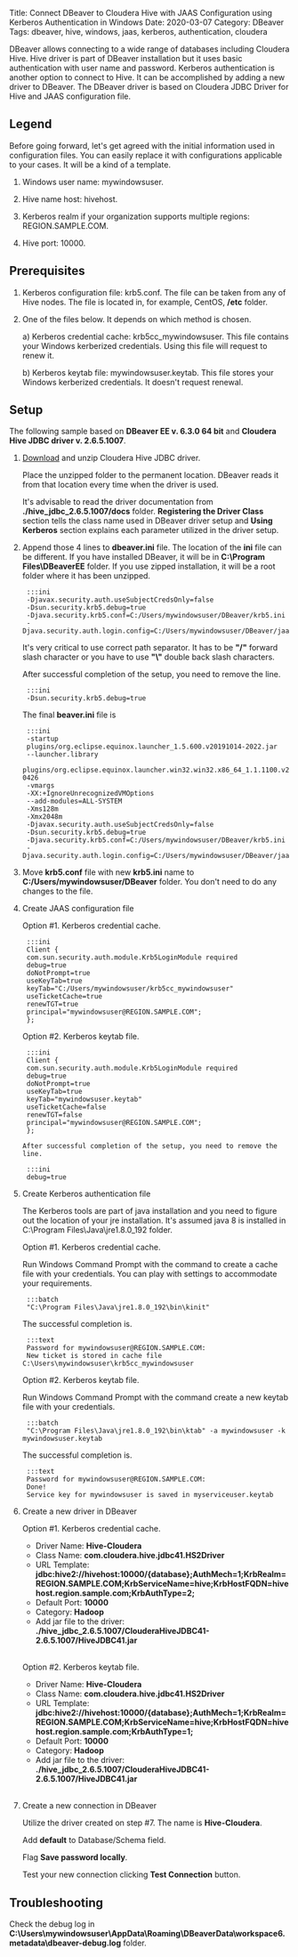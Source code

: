 Title: Connect DBeaver to Cloudera Hive with JAAS Configuration using Kerberos Authentication in Windows
Date: 2020-03-07
Category: DBeaver
Tags: dbeaver, hive, windows, jaas, kerberos, authentication, cloudera

DBeaver allows connecting to a wide range of databases including Cloudera Hive. Hive driver is part of DBeaver installation but it uses basic authentication with user name and password. Kerberos authentication is another option to connect to Hive. It can be accomplished by adding a new driver to DBeaver. The DBeaver driver is based on Cloudera JDBC Driver for Hive and JAAS configuration file.

## Legend

Before going forward, let's get agreed with the initial information used in configuration files. You can easily replace it with configurations applicable to your cases. It will be a kind of a template.

1. Windows user name: mywindowsuser.

2. Hive name host: hivehost.

3. Kerberos realm if your organization supports multiple regions: REGION.SAMPLE.COM.

4. Hive port: 10000.


## Prerequisites

1. Kerberos configuration file: krb5.conf. The file can be taken from any of Hive nodes. The file is located in, for example, CentOS, **/etc** folder.

2. One of the files below. It depends on which method is chosen.

    a) Kerberos credential cache: krb5cc_mywindowsuser. This file contains your Windows kerberized credentials. Using this file will request to renew it.

    b) Kerberos keytab file: mywindowsuser.keytab. This file stores your Windows kerberized credentials. It doesn't request renewal.

## Setup

The following sample based on **DBeaver EE v. 6.3.0 64 bit** and **Cloudera Hive JDBC driver v. 2.6.5.1007**.

1. [Download](https://www.cloudera.com/downloads/connectors/hive/jdbc/2-6-5.html) and unzip Cloudera Hive JDBC driver. 

    Place the unzipped folder to the permanent location. DBeaver reads it from that location every time when the driver is used.

    It's advisable to read the driver documentation from **./hive_jdbc_2.6.5.1007/docs** folder. **Registering the Driver Class** section tells the class name used in DBeaver driver setup and **Using Kerberos** section explains each parameter utilized in the driver setup.

2. Append those 4 lines to **dbeaver.ini** file. The location of the **ini** file can be different. If you have installed DBeaver, it will be in **C:\Program Files\DBeaverEE** folder. If you use zipped installation, it will be a root folder where it has been unzipped.

        :::ini
        -Djavax.security.auth.useSubjectCredsOnly=false
        -Dsun.security.krb5.debug=true
        -Djava.security.krb5.conf=C:/Users/mywindowsuser/DBeaver/krb5.ini
        -Djava.security.auth.login.config=C:/Users/mywindowsuser/DBeaver/jaas.conf

    It's very critical to use correct path separator. It has to be **"/"** forward slash character or you have to use **"\\\"** double back slash characters.

    After successful completion of the setup, you need to remove the line.

        :::ini
        -Dsun.security.krb5.debug=true

    The final **beaver.ini** file is

        :::ini
        -startup
        plugins/org.eclipse.equinox.launcher_1.5.600.v20191014-2022.jar
        --launcher.library
        plugins/org.eclipse.equinox.launcher.win32.win32.x86_64_1.1.1100.v20190907-0426
        -vmargs
        -XX:+IgnoreUnrecognizedVMOptions
        --add-modules=ALL-SYSTEM
        -Xms128m
        -Xmx2048m
        -Djavax.security.auth.useSubjectCredsOnly=false
        -Dsun.security.krb5.debug=true
        -Djava.security.krb5.conf=C:/Users/mywindowsuser/DBeaver/krb5.ini
        -Djava.security.auth.login.config=C:/Users/mywindowsuser/DBeaver/jaas.conf

3. Move **krb5.conf** file with new **krb5.ini** name to **C:/Users/mywindowsuser/DBeaver** folder. You don't need to do any changes to the file.

4. Create JAAS configuration file
    
    Option #1. Kerberos credential cache.

        :::ini
        Client {
        com.sun.security.auth.module.Krb5LoginModule required
        debug=true
        doNotPrompt=true
        useKeyTab=true
        keyTab="C:/Users/mywindowsuser/krb5cc_mywindowsuser"
        useTicketCache=true
        renewTGT=true
        principal="mywindowsuser@REGION.SAMPLE.COM";
        };

    Option #2. Kerberos keytab file.

        :::ini
        Client {
        com.sun.security.auth.module.Krb5LoginModule required
        debug=true
        doNotPrompt=true
        useKeyTab=true
        keyTab="mywindowsuser.keytab"
        useTicketCache=false
        renewTGT=false
        principal="mywindowsuser@REGION.SAMPLE.COM";
        };

       After successful completion of the setup, you need to remove the line.

        :::ini
        debug=true

5. Create Kerberos authentication file
    
    The Kerberos tools are part of java installation and you need to figure out the location of your jre installation. It's assumed java 8 is installed in C:\Program Files\Java\jre1.8.0_192 folder.

    Option #1. Kerberos credential cache.
    
    Run Windows Command Prompt with the command to create a cache file with your credentials. You can play with settings to accommodate your requirements.

        :::batch
        "C:\Program Files\Java\jre1.8.0_192\bin\kinit"
        
    The successful completion is.

        :::text
        Password for mywindowsuser@REGION.SAMPLE.COM:
        New ticket is stored in cache file C:\Users\mywindowsuser\krb5cc_mywindowsuser

    Option #2. Kerberos keytab file.
    
    Run Windows Command Prompt with the command create a new keytab file with your credentials.

        :::batch
        "C:\Program Files\Java\jre1.8.0_192\bin\ktab" -a mywindowsuser -k mywindowsuser.keytab
    
    The successful completion is.
       
        :::text
        Password for mywindowsuser@REGION.SAMPLE.COM:
        Done!
        Service key for mywindowsuser is saved in myserviceuser.keytab

6. Create a new driver in DBeaver

    Option #1. Kerberos credential cache.

    * Driver Name: **Hive-Cloudera**
    * Class Name: **com.cloudera.hive.jdbc41.HS2Driver**
    * URL Template: **jdbc:hive2://hivehost:10000/{database};AuthMech=1;KrbRealm=REGION.SAMPLE.COM;KrbServiceName=hive;KrbHostFQDN=hivehost.region.sample.com;KrbAuthType=2;**
    * Default Port: **10000**
    * Category: **Hadoop**
    * Add jar file to the driver: **./hive_jdbc_2.6.5.1007/ClouderaHiveJDBC41-2.6.5.1007/HiveJDBC41.jar**<br><br>

    Option #2. Kerberos keytab file.

    * Driver Name: **Hive-Cloudera**
    * Class Name: **com.cloudera.hive.jdbc41.HS2Driver**
    * URL Template: **jdbc:hive2://hivehost:10000/{database};AuthMech=1;KrbRealm=REGION.SAMPLE.COM;KrbServiceName=hive;KrbHostFQDN=hivehost.region.sample.com;KrbAuthType=1;**
    * Default Port: **10000**
    * Category: **Hadoop**
    * Add jar file to the driver: **./hive_jdbc_2.6.5.1007/ClouderaHiveJDBC41-2.6.5.1007/HiveJDBC41.jar**<br><br>

7. Create a new connection in DBeaver

    Utilize the driver created on step #7. The name is **Hive-Cloudera**. 

    Add **default** to Database/Schema field.

    Flag **Save password locally**.

    Test your new connection clicking **Test Connection** button.

## Troubleshooting

Check the debug log in **C:\Users\mywindowsuser\AppData\Roaming\DBeaverData\workspace6\.metadata\dbeaver-debug.log** folder.
